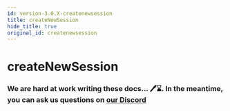 ```yaml
---
id: version-3.0.X-createnewsession
title: createNewSession
hide_title: true
original_id: createnewsession
---
```


# createNewSession

### We are hard at work writing these docs... 🖊️⌛. In the meantime, you can ask us questions on [our Discord](https://supertokens.io/discord)